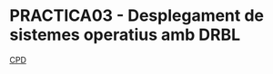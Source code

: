# PRACTICA03 - Desplegament de sistemes operatius amb DRBL

[CPD](https://moodle.iescarlesvallbona.cat/pluginfile.php/186982/mod_resource/content/5/Pr%C3%A0ctica%20UF2%20part%204.pdf)
